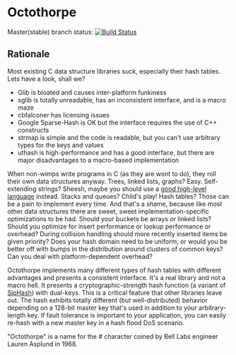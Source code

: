 Octothorpe
==========

Master(stable) branch status: [![Build Status](https://travis-ci.org/TravisWhitaker/Octothorpe.png)](https://travis-ci.org/TravisWhitaker/Octothorpe)

Rationale
---------
Most existing C data structure libraries suck, especially their hash tables. Lets have a look, shall we?

- Glib is bloated and causes inter-platform funkiness
- sglib is totally unreadable, has an inconsistent interface, and is a macro maze
- cbfalconer has licensing issues
- Google Sparse-Hash is OK but the interface requires the use of C++ constructs
- strmap is simple and the code is readable, but you can't use arbitrary types for the keys and values
- uthash is high-performance and has a good interface, but there are major disadvantages to a macro-based implementation

When non-wimps write programs in C (as they are wont to do), they roll their own data structures anyway. Trees, linked lists, graphs? Easy. Self-extending strings? Sheesh, maybe you should use a [good high-level language](http://www.haskell.org/haskellwiki/Haskell) instead. Stacks and queues? Child's play! Hash tables? Those can be a pain to implement every time. And that's a shame, because like most other data structures there are sweet, sweet implementation-specific optimizations to be had. Should your buckets be arrays or linked lists? Should you optimize for insert performance or lookup performance or overhead? During collision handling should more recently inserted items be given priority? Does your hash domain need to be uniform, or would you be better off with bumps in the distribution around clusters of common keys? Can you deal with platform-dependent overhead?

Octothorpe implements many different types of hash tables with different advantages and presents a consistent interface. It's a real library and not a macro hell. It presents a cryptographic-strength hash function (a variant of [SipHash](https://131002.net/siphash/)) with dual-keys. This is a critical feature that other libraries leave out. The hash exhibits totally different (but well-distributed) behavior depending on a 128-bit master key that's used in addition to your arbitrary-length key. If fault tolerance is important to your application, you can easily re-hash with a new master key in a hash flood DoS scenario.

"Octothorpe" is a name for the # character coined by Bell Labs engineer Lauren Asplund in 1968.
